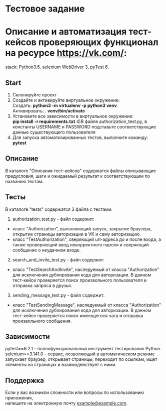 # Тестовое задание
# Описание и автоматизация тест-кейсов проверяющих функционал на ресурсе https://vk.com/:
stack: Python3.6, selenium WebDriver 3, pyTest 6.

## Start
1) Склонируйте проект
2) Создайте и активируйте виртуальное окружение:   
Создать: **python3 -m virtualenv -p python3 venv**  
Активировать: **. venv/bin/activate**
3) Установите все зависимости в виртуальное окружение:   
**pip install -r requirements.txt**
4)В файле authorization_test.py, в константы USERNAME и PASSWORD подставьте соответствующие данные существующего пользователя
5) Для запуска автоматизированных тестов, выполните команду:    
**pytest**


## Описание
В каталоге "Описания тест-кейсов" содержатся файлы описывающие предусловия, шаги и ожидаемый результат к соответствующим по названию тестам.


## Тесты
В каталоге "tests" содержатся 3 файла с тестами:
1) authorization_test.py - файл содержит:
- класс "Authorization", выполняющий запуск, закрытие браузера, открытие страницы авторизации в VK и саму авторизацию.
- класс "TestAuthorization", сверяющий url-адреса до и после входа, а также проверяющий ввод некорректного пароля и сверяющий сообщение о неудачном входе.
2) search_and_invite_test.py - файл содержит:
- класс "TestSearchAndInvite", наследуемый от класса "Authorization" для исключения дублирования кода для авторизации. В данном тест-кейсе проверяется поиск произвольного пользователя и отправка запроса в друзья.
3) sending_message_test.py - файл содержит:
- класс "TestSendingMessage", наследуемый от класса "Authorization" для исключения дублирования кода для авторизации. В данном тест-кейсе проверяется поиск имеющегося чата и отправка произвольного сообщения.

## Зависимости
pytest==6.2.1 - полнофункциональный инструмент тестирования Python.
selenium==3.141.0 - сервис, позволяющий в автоматическом режиме запускает браузер, открывает страницы, переходит по ссылкам, ищет элементы на страницах и взаимодействует с ними.


## Поддержка

Если у вас возникли сложности или вопросы по использованию приложения,  
 напишите на электронную почту <example@example.com>.
 
